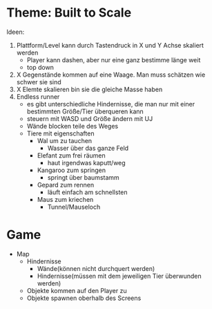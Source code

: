 # Theme: Built to Scale

Ideen:
1. Plattform/Level kann durch Tastendruck in X und Y Achse skaliert werden
	- Player kann dashen, aber nur eine ganz bestimme länge weit
	- top down
2. X Gegenstände kommen auf eine Waage. Man muss schätzen wie schwer sie sind
3. X Elemte skalieren bin sie die gleiche Masse haben
4. Endless runner
	- es gibt unterschiedliche Hindernisse, die man nur mit einer bestimmten Größe/Tier überqueren kann
	- steuern mit WASD und Größe ändern mit UJ
	- Wände blocken teile des Weges
	- Tiere mit eigenschaften
		- Wal um zu tauchen
			- Wasser über das ganze Feld
		- Elefant zum frei räumen
			- haut irgendwas kaputt/weg
		- Kangaroo zum springen
			- springt über baumstamm
		- Gepard zum rennen
			- läuft einfach am schnellsten
		- Maus zum kriechen
			- Tunnel/Mauseloch

# Game
- Map
	- Hindernisse
		- Wände(können nicht durchquert werden)
		- Hindernisse(müssen mit dem jeweiligen Tier überwunden werden)
	- Objekte kommen auf den Player zu
	- Objekte spawnen oberhalb des Screens
